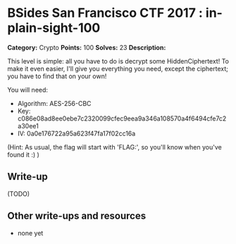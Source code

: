 # BSides San Francisco CTF 2017 : in-plain-sight-100

**Category:** Crypto
**Points:** 100
**Solves:** 23
**Description:**

This level is simple: all you have to do is decrypt some HiddenCiphertext! To make it even easier, I'll give you everything you need, except the ciphertext; you have to find that on your own!

You will need:

* Algorithm: AES-256-CBC
* Key: c086e08ad8ee0ebe7c2320099cfec9eea9a346a108570a4f6494cfe7c2a30ee1
* IV: 0a0e176722a95a623f47fa17f02cc16a

(Hint: As usual, the flag will start with 'FLAG:', so you'll know when you've found it :) )

## Write-up

(TODO)

## Other write-ups and resources

* none yet
